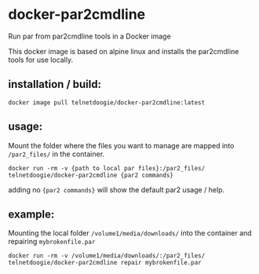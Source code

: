 # docker-par2cmdline
Run par from par2cmdline tools in a Docker image

This docker image is based on alpine linux and installs the par2cmdline tools for use locally.

## installation / build:
```
docker image pull telnetdoogie/docker-par2cmdline:latest
```

## usage:
Mount the folder where the files you want to manage are mapped into `/par2_files/` in the container.
```
docker run -rm -v {path to local par files}:/par2_files/ telnetdoogie/docker-par2cmdline {par2 commands}
```
adding no `{par2 commands}` will show the default par2 usage / help.

## example:
Mounting the local folder `/volume1/media/downloads/` into the container and repairing `mybrokenfile.par`
```
docker run -rm -v /volume1/media/downloads/:/par2_files/ telnetdoogie/docker-par2cmdline repair mybrokenfile.par
```
